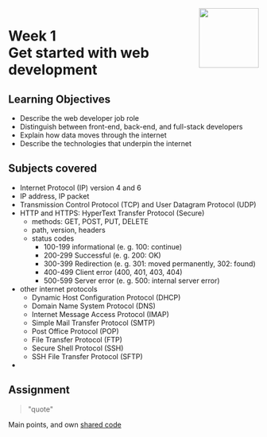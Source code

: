 <a href="../">
  <img src="/img/Introduction_to_Back-End_Development_logo.avif" width="120" align="right">
</a>

# Week 1 <br> Get started with web development

## Learning Objectives
- Describe the web developer job role
- Distinguish between front-end, back-end, and full-stack developers
- Explain how data moves through the internet
- Describe the technologies that underpin the internet

## Subjects covered
- Internet Protocol (IP) version 4 and 6
- IP address, IP packet
- Transmission Control Protocol (TCP) and User Datagram Protocol (UDP)
- HTTP and HTTPS: HyperText Transfer Protocol (Secure)
  - methods: GET, POST, PUT, DELETE
  - path, version, headers
  - status codes 
    - 100-199 informational (e. g. 100: continue)
    - 200-299 Successful (e. g. 200: OK)
    - 300-399 Redirection (e. g. 301: moved permanently, 302: found)
    - 400-499 Client error (400, 401, 403, 404)
    - 500-599 Server error (e. g. 500: internal server error)
- other internet protocols
  - Dynamic Host Configuration Protocol (DHCP)
  - Domain Name System Protocol (DNS)
  - Internet Message Access Protocol (IMAP)
  - Simple Mail Transfer Protocol (SMTP)
  - Post Office Protocol (POP)
  - File Transfer Protocol (FTP)
  - Secure Shell Protocol (SSH)
  - SSH File Transfer Protocol (SFTP)
- 


## Assignment

>"quote"

Main points, and own [shared code](./code.language) 
